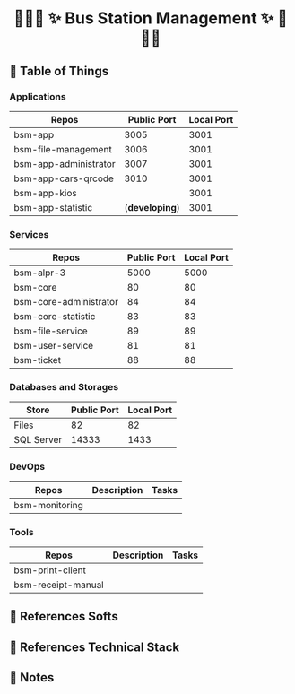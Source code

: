 # <p align="center">:tada::tada::tada: ✨ Bus Station Management ✨ :tada::tada::tada:</p>

## :newspaper: Table of Things

### Applications
| Repos                  | Public Port      | Local Port       |
|------------------------|------------------|------------------|
| bsm-app                | 3005             | 3001             |
| bsm-file-management    | 3006             | 3001             |
| bsm-app-administrator  | 3007             | 3001             |
| bsm-app-cars-qrcode    | 3010             | 3001             |
| bsm-app-kios           |                  | 3001             |
| bsm-app-statistic      | (**developing**) | 3001             |

### Services
| Repos                  | Public Port      | Local Port       |
|------------------------|------------------|------------------|
| bsm-alpr-3             | 5000             | 5000             |
| bsm-core               | 80               | 80               |
| bsm-core-administrator | 84               | 84               |
| bsm-core-statistic     | 83               | 83               |
| bsm-file-service       | 89               | 89               |
| bsm-user-service       | 81               | 81               |
| bsm-ticket             | 88               | 88               |

### Databases and Storages
| Store                  | Public Port      | Local Port       |
|------------------------|------------------|------------------|
| Files                  | 82               | 82               |
| SQL Server             | 14333            | 1433             |

### DevOps
| Repos                  | Description      | Tasks            |
|------------------------|------------------|------------------|
| bsm-monitoring         |                  |                  |

### Tools
| Repos                  | Description      | Tasks            |
|------------------------|------------------|------------------|
| bsm-print-client       |                  |                  |
| bsm-receipt-manual     |                  |                  |


## :bookmark_tabs: References Softs

## :bookmark_tabs: References Technical Stack

## :memo: Notes
